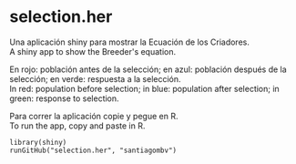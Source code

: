 selection.her
=============
Una aplicación shiny para mostrar la Ecuación de los Criadores.   
A shiny app to show the Breeder's equation.  

En rojo: población antes de la selección; en azul: población después de la selección; en verde: respuesta a la selección.  
In red: population before selection; in blue: population after selection; in green: response to selection.  

Para correr la aplicación copie y pegue en R.  
To run the app, copy and paste in R.  

```
library(shiny)
runGitHub("selection.her", "santiagombv")
```




